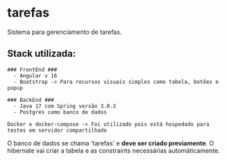 # tarefas
Sistema para gerenciamento de tarefas.

## Stack utilizada: ##
    ### FrontEnd ###
      - Angular v 16
      - Bootstrap -> Para recursos visuais simples como tabela, botões e popup  

    ### BackEnd ###
      - Java 17 com Spring versão 3.0.2
      - Postgres como banco de dados

    Docker e docker-compose -> Foi utilizado pois está hospedado para testes em servidor compartilhado

O banco de dados se chama 'tarefas' e **deve ser criado previamente**. O hibernate vai criar a tabela e as constraints necessárias automáticamente.
        
